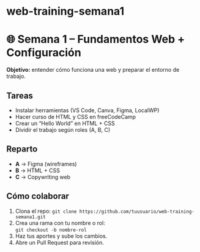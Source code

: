 # web-training-semana1

# 🌐 Semana 1 – Fundamentos Web + Configuración

**Objetivo:** entender cómo funciona una web y preparar el entorno de trabajo.

## Tareas
- Instalar herramientas (VS Code, Canva, Figma, LocalWP)
- Hacer curso de HTML y CSS en freeCodeCamp
- Crear un “Hello World” en HTML + CSS
- Dividir el trabajo según roles (A, B, C)

## Reparto
- **A** → Figma (wireframes)
- **B** → HTML + CSS
- **C** → Copywriting web

## Cómo colaborar
1. Clona el repo: `git clone https://github.com/tuusuario/web-training-semana1.git`
2. Crea una rama con tu nombre o rol:  
   `git checkout -b nombre-rol`
3. Haz tus aportes y sube los cambios.
4. Abre un Pull Request para revisión.

